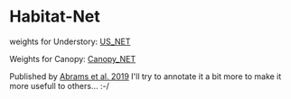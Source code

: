 # Habitat-Net

weights for Understory: [US_NET](https://drive.google.com/open?id=1hCXjo-H8P2z7bRd-8mGaDEve7O6qSsJP)

Weights for Canopy: [Canopy_NET](https://drive.google.com/open?id=1EO0F2ZqIe79ZiX9E60MwaKW5rXNIAB9v)

Published by [Abrams et al. 2019](https://doi.org/10.1016/j.ecoinf.2019.01.009)
I'll try to annotate it a bit more to make it more usefull to others... :-/

